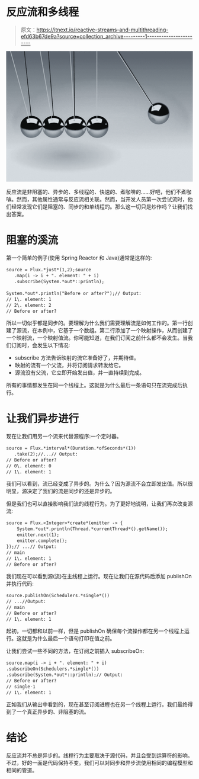 # 反应流和多线程

> 原文：<https://itnext.io/reactive-streams-and-multithreading-efd63b67de9a?source=collection_archive---------1----------------------->

![](img/b6a4278f5a1dbf81a3033c76019aa1ee.png)

反应流是非阻塞的、异步的、多线程的、快速的、煮咖啡的……好吧，他们不煮咖啡。然而，其他属性通常与反应流相关联。然而，当开发人员第一次尝试流时，他们经常发现它们是阻塞的、同步的和单线程的。那么这一切只是炒作吗？让我们找出答案。

# 阻塞的溪流

第一个简单的例子(使用 Spring Reactor 和 Java)通常是这样的:

```
source = Flux.*just*(1,2);source
   .map(i -> i + ". element: " + i)
   .subscribe(System.*out*::println);

System.*out*.println("Before or after?");// Output:
// 1\. element: 1
// 2\. element: 2
// Before or after?
```

所以一切似乎都是同步的。要理解为什么我们需要理解流是如何工作的。第一行创建了源流，在本例中，它基于一个数组。第二行添加了一个映射操作，从而创建了一个映射流，一个映射值流。你可能知道，在我们订阅之前什么都不会发生。当我们订阅时，会发生以下情况:

*   subscribe 方法告诉映射的流它准备好了，并期待值。
*   映射的流有一个父流，并将订阅请求转发给它。
*   源流没有父流，它立即开始发出值，并一直持续到完成。

所有的事情都发生在同一个线程上。这就是为什么最后一条语句只在流完成后执行。

# 让我们异步进行

现在让我们用另一个流来代替源程序:一个定时器。

```
source = Flux.*interval*(Duration.*ofSeconds*(1))
   .take(2);//...// Output:
// Before or after?
// 0\. element: 0
// 1\. element: 1
```

我们可以看到，流已经变成了异步的。为什么？因为源流不会立即发出值。所以很明显，源决定了我们的流是同步的还是异步的。

但是我们也可以直接影响我们流的线程行为。为了更好地说明，让我们再次改变源流:

```
source = Flux.<Integer>*create*(emitter -> {
    System.*out*.println(Thread.*currentThread*().getName());
    emitter.next(1);
    emitter.complete();
});// ...// Output:
// main
// 1\. element: 1
// Before or after?
```

我们现在可以看到源(流)在主线程上运行。现在让我们在源代码后添加 publishOn 并执行代码:

```
source.publishOn(Schedulers.*single*())
// ...//Output:
// main
// Before or after?
// 1\. element: 1
```

起初，一切都和以前一样，但是 publishOn 确保每个流操作都在另一个线程上运行。这就是为什么最后一个语句打印在值之前。

让我们尝试一些不同的方法，在订阅之前插入 subscribeOn:

```
source.map(i -> i + ". element: " + i)
.subscribeOn(Schedulers.*single*())
.subscribe(System.*out*::println);// Output:
// Before or after?
// single-1
// 1\. element: 1
```

正如我们从输出中看到的，现在甚至订阅进程也在另一个线程上运行。我们最终得到了一个真正异步的、非阻塞的流。

# 结论

反应流并不总是异步的。线程行为主要取决于源代码，并且会受到运算符的影响。不过，好的一面是代码保持不变。我们可以对同步和异步流使用相同的编程模型和相同的管道。